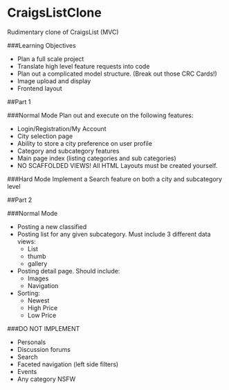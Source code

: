 # CraigsListClone
Rudimentary clone of CraigsList (MVC)


###Learning Objectives

* Plan a full scale project
* Translate high level feature requests into code
* Plan out a complicated model structure. (Break out those CRC Cards!)
* Image upload and display
* Frontend layout

##Part 1

###Normal Mode
Plan out and execute on the following features:

- Login/Registration/My Account
- City selection page
- Ability to store a city preference on user profile
- Category and subcategory features
- Main page index (listing categories and sub categories)
- NO SCAFFOLDED VIEWS! All HTML Layouts must be created yourself.

###Hard Mode
Implement a Search feature on both a city and subcategory level

##Part 2

###Normal Mode
- Posting a new classified
- Posting list for any given subcategory. Must include 3 different data views:
  - List
  - thumb
  - gallery
- Posting detail page. Should include:
  - Images
  - Navigation
- Sorting:
  - Newest
  - High Price
  - Low Price

###DO NOT IMPLEMENT
- Personals
- Discussion forums
- Search
- Faceted navigation (left side filters)
- Events
- Any category NSFW
